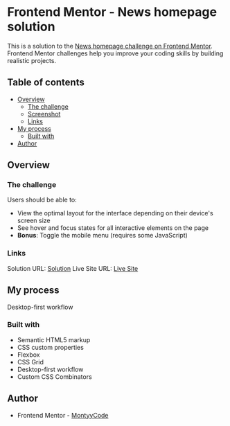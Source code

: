 # Frontend Mentor - News homepage solution

This is a solution to the [News homepage challenge on Frontend Mentor](https://www.frontendmentor.io/challenges/news-homepage-H6SWTa1MFl). Frontend Mentor challenges help you improve your coding skills by building realistic projects.

## Table of contents

- [Overview](#overview)
  - [The challenge](#the-challenge)
  - [Screenshot](#screenshot)
  - [Links](#links)
- [My process](#my-process)
  - [Built with](#built-with)
- [Author](#author)

## Overview

### The challenge

Users should be able to:

- View the optimal layout for the interface depending on their device's screen size
- See hover and focus states for all interactive elements on the page
- **Bonus**: Toggle the mobile menu (requires some JavaScript)


### Links

Solution URL: [Solution](https://github.com/MontyyCode/news-homepage.git)
Live Site URL: [Live Site](https://news-homepagemain.netlify.app/)

## My process

Desktop-first workflow

### Built with

- Semantic HTML5 markup
- CSS custom properties
- Flexbox
- CSS Grid
- Desktop-first workflow
- Custom CSS Combinators

## Author


- Frontend Mentor - [MontyyCode](https://www.frontendmentor.io/profile/MontyyCode)


